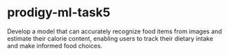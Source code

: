 # prodigy-ml-task5
Develop a model that can accurately recognize food items from images and estimate their calorie content, enabling users to track their dietary intake and make informed food choices.
